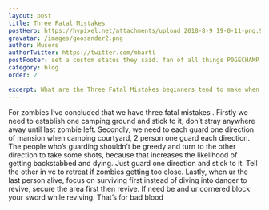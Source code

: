```yaml
---
layout: post
title: Three Fatal Mistakes
postHero: https://hypixel.net/attachments/upload_2018-8-9_19-0-11-png.983012/
gravatar: /images/goosander2.png
author: Musers
authorTwitter: https://twitter.com/mhartl
postFooter: set a custom status they said. fan of all things P0GECHAMP.
category: blog
order: 2

excerpt: What are the Three Fatal Mistakes beginners tend to make when tackling the Hypixel Zombies map Bad Blood? Professional expert Musers analyses playthroughs to determine such novice shortfalls
---
```


For zombies I’ve concluded that we have three fatal mistakes . Firstly we need to establish one camping ground and stick to it, don’t stray anywhere away until last zombie left. Secondly, we need to each guard one direction of mansion when camping courtyard, 2 person one guard each direction. The people who’s guarding shouldn’t be greedy and turn to the other direction to take some shots, because that increases the likelihood of getting backstabbed and dying. Just guard one direction and stick to it. Tell the other in vc to retreat if zombies getting too close. Lastly, when ur the last person alive, focus on surviving first instead of diving into danger to revive, secure the area first then revive. If need be and ur cornered block your sword while reviving.
That’s for bad blood
